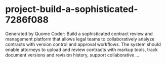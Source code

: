 # project-build-a-sophisticated-7286f088
Generated by Quome Coder: Build a sophisticated contract review and management platform that allows legal teams to collaboratively analyze contracts with version control and approval workflows. The system should enable attorneys to upload and review contracts with markup tools, track document versions and revision history, support collaborative ...
